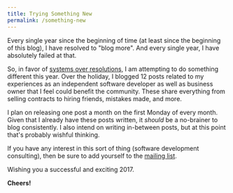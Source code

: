 ```yaml
---
title: Trying Something New
permalink: /something-new
---
```


Every single year since the beginning of time (at least since the beginning of this blog), I have resolved to "blog more".  And every single year, I have absolutely failed at that.

So, in favor of [systems over resolutions](http://www.businessinsider.com/set-goals-not-resolutions-tim-ferriss-2016-12), I am attempting to do something different this year.  Over the holiday, I blogged 12 posts related to my experiences as an independent software developer as well as business owner that I feel could benefit the community.  These share everything from selling contracts to hiring friends, mistakes made, and more.

I plan on releasing one post a month on the first Monday of every month.  Given that I already have these posts written, it _should_ be a no-brainer to blog consistently. I also intend on writing in-between posts, but at this point that's probably wishful thinking. 

If you have any interest in this sort of thing (software development consulting), then be sure to add yourself to the [mailing list](http://brandontreb.us3.list-manage1.com/subscribe?u=66135759856eefe4f6dcec97c&id=ef6c358d78).  

Wishing you a successful and exciting 2017.

**Cheers!**
